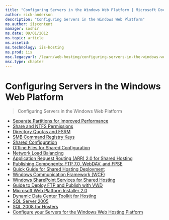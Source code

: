 ```yaml
---
title: "Configuring Servers in the Windows Web Platform | Microsoft Docs"
author: rick-anderson
description: "Configuring Servers in the Windows Web Platform"
ms.author: iiscontent
manager: soshir
ms.date: 09/01/2012
ms.topic: article
ms.assetid: 
ms.technology: iis-hosting
ms.prod: iis
msc.legacyurl: /learn/web-hosting/configuring-servers-in-the-windows-web-platform
msc.type: chapter
---
```

Configuring Servers in the Windows Web Platform
====================
> Configuring Servers in the Windows Web Platform


- [Separate Partitions for Improved Performance](preparing-the-file-serve-deployment.md)
- [Share and NTFS Permissions](configuring-share-and-ntfs-permissions.md)
- [Directory Quotas and FSRM](enabling-directory-quotas.md)
- [SMB Command Registry Keys](smb-commands-registry-keys_196.md)
- [Shared Configuration](shared-configuration_211.md)
- [Offline Files for Shared Configuration](offline-files-for-shared-configuration.md)
- [Network Load Balancing](network-load-balancing.md)
- [Application Request Routing (ARR) 2.0 for Shared Hosting](application-request-routing-arr-20-for-shared-hosting.md)
- [Publishing Components: FTP 7.0, WebDAV, and FPSE](publishing-components-ftp-70-webdav-and-fpse.md)
- [Quick Guide for Shared Hosting Deployment](quick-guide-for-shared-hosting-deployment.md)
- [Windows Communication Framework (WCF)](windows-communication-framework-wcf.md)
- [Windows SharePoint Services for Shared Hosting](windows-sharepoint-services-for-shared-hosting.md)
- [Guide to Deploy FTP and Publish with VWD](guide-to-deploy-ftp-and-publish-with-vwd.md)
- [Microsoft Web Platform Installer 2.0](microsoft-web-platform-installer-20.md)
- [Dynamic Data Center Toolkit for Hosting](dynamic-data-center-toolkit-for-hosting.md)
- [SQL Server 2005](sql-server-2005.md)
- [SQL 2008 for Hosters](sql-2008-for-hosters.md)
- [Configure your Servers for the Windows Web Hosting Platform](configure-your-servers-for-the-windows-web-hosting-platform.md)